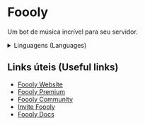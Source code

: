 # Foooly
Um bot de música incrível para seu servidor.

<details>
  <summary>Linguagens (Languages)</summary>
  
  ### Avaliable Languages

   * PT ```português_br```
   * EN ```english_us```
   * ES ```español_es```
   * RU ```Русский_ru```
   * JA ```日本語_ja```
   * DE ```deutsch_de```
   * NL ```nederlands_nl```
   * AR ```العربية_ar```
   * TR ```Türkçe_tr```
   * FR ```français_fr```
   * CN ```正體中文_zh_TW```
   * IT ```italiano_it```
   * ID ```indonesia_id```

   #### Your language is not here? [Enter here](https://dsc.gg/foooly) and request right now!
  
</details>

## Links úteis (Useful links)
* [Foooly Website](https://foooly.vercel.app)
* [Foooly Premium](https://foooly.vercel.app/premium.html)
* [Foooly Community](https://dsc.gg/foooly)
* [Invite Foooly](https://foooly.vercel.app/add)
* [Foooly Docs](https://foooly.gitbook.io/foooly/)
